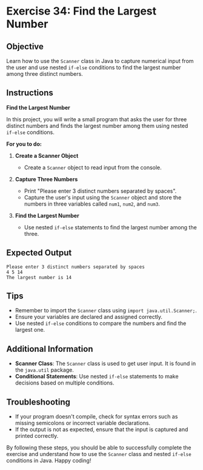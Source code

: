 # Exercise 34: Find the Largest Number

## Objective
Learn how to use the `Scanner` class in Java to capture numerical input from the user and use nested `if-else` conditions to find the largest number among three distinct numbers.

## Instructions

**Find the Largest Number**

In this project, you will write a small program that asks the user for three distinct numbers and finds the largest number among them using nested `if-else` conditions.

**For you to do:**

1. **Create a Scanner Object**
    - Create a `Scanner` object to read input from the console.

2. **Capture Three Numbers**
    - Print "Please enter 3 distinct numbers separated by spaces".
    - Capture the user's input using the `Scanner` object and store the numbers in three variables called `num1`, `num2`, and `num3`.

3. **Find the Largest Number**
    - Use nested `if-else` statements to find the largest number among the three.

## Expected Output
```
Please enter 3 distinct numbers separated by spaces
4 5 14
The largest number is 14
```

## Tips
- Remember to import the `Scanner` class using `import java.util.Scanner;`.
- Ensure your variables are declared and assigned correctly.
- Use nested `if-else` conditions to compare the numbers and find the largest one.

## Additional Information
- **Scanner Class**: The `Scanner` class is used to get user input. It is found in the `java.util` package.
- **Conditional Statements**: Use nested `if-else` statements to make decisions based on multiple conditions.

## Troubleshooting
- If your program doesn't compile, check for syntax errors such as missing semicolons or incorrect variable declarations.
- If the output is not as expected, ensure that the input is captured and printed correctly.

By following these steps, you should be able to successfully complete the exercise and understand how to use the `Scanner` class and nested `if-else` conditions in Java. Happy coding!
